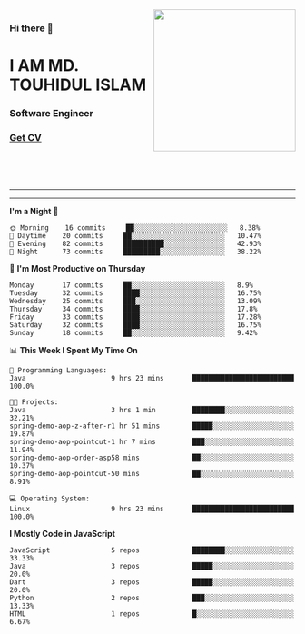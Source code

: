 <img align="right" width="250" height="250" src="https://touhid-jisan.github.io/img/about-us.png">
<div>
  <h3>Hi there 👋</h3>
  <h1>I AM MD. TOUHIDUL ISLAM</h1>
  <h3>Software Engineer</h3>
  <div>
    <h3> <a href="https://touhid-jisan.github.io/pdf/Touhidul_Islam.pdf"><span>Get CV</span></a></h3>
  </div>
</div>

<br/><br/><br/>
<hr><hr>
<!--
**touhid-jisan/touhid-jisan** is a ✨ _special_ ✨ repository because its `README.md` (this file) appears on your GitHub profile.

Here are some ideas to get you started:

- 🔭 I’m currently working on ...
- 🌱 I’m currently learning ...
- 👯 I’m looking to collaborate on ...
- 🤔 I’m looking for help with ...
- 💬 Ask me about ...
- 📫 How to reach me: ...
- 😄 Pronouns: ...
- ⚡ Fun fact: ...
-->

<!--START_SECTION:waka-->
**I'm a Night 🦉** 

```text
🌞 Morning    16 commits     ██░░░░░░░░░░░░░░░░░░░░░░░   8.38% 
🌆 Daytime    20 commits     ██░░░░░░░░░░░░░░░░░░░░░░░   10.47% 
🌃 Evening    82 commits     ██████████░░░░░░░░░░░░░░░   42.93% 
🌙 Night      73 commits     █████████░░░░░░░░░░░░░░░░   38.22%

```
📅 **I'm Most Productive on Thursday** 

```text
Monday       17 commits     ██░░░░░░░░░░░░░░░░░░░░░░░   8.9% 
Tuesday      32 commits     ████░░░░░░░░░░░░░░░░░░░░░   16.75% 
Wednesday    25 commits     ███░░░░░░░░░░░░░░░░░░░░░░   13.09% 
Thursday     34 commits     ████░░░░░░░░░░░░░░░░░░░░░   17.8% 
Friday       33 commits     ████░░░░░░░░░░░░░░░░░░░░░   17.28% 
Saturday     32 commits     ████░░░░░░░░░░░░░░░░░░░░░   16.75% 
Sunday       18 commits     ██░░░░░░░░░░░░░░░░░░░░░░░   9.42%

```


📊 **This Week I Spent My Time On** 

```text
💬 Programming Languages: 
Java                     9 hrs 23 mins       █████████████████████████   100.0%

🐱‍💻 Projects: 
Java                     3 hrs 1 min         ████████░░░░░░░░░░░░░░░░░   32.21% 
spring-demo-aop-z-after-r1 hr 51 mins        █████░░░░░░░░░░░░░░░░░░░░   19.87% 
spring-demo-aop-pointcut-1 hr 7 mins         ███░░░░░░░░░░░░░░░░░░░░░░   11.94% 
spring-demo-aop-order-asp58 mins             ██░░░░░░░░░░░░░░░░░░░░░░░   10.37% 
spring-demo-aop-pointcut-50 mins             ██░░░░░░░░░░░░░░░░░░░░░░░   8.91%

💻 Operating System: 
Linux                    9 hrs 23 mins       █████████████████████████   100.0%

```

**I Mostly Code in JavaScript** 

```text
JavaScript               5 repos             ████████░░░░░░░░░░░░░░░░░   33.33% 
Java                     3 repos             █████░░░░░░░░░░░░░░░░░░░░   20.0% 
Dart                     3 repos             █████░░░░░░░░░░░░░░░░░░░░   20.0% 
Python                   2 repos             ███░░░░░░░░░░░░░░░░░░░░░░   13.33% 
HTML                     1 repos             █░░░░░░░░░░░░░░░░░░░░░░░░   6.67%

```



<!--END_SECTION:waka-->
